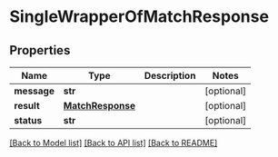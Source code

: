 # SingleWrapperOfMatchResponse

## Properties
Name | Type | Description | Notes
------------ | ------------- | ------------- | -------------
**message** | **str** |  | [optional] 
**result** | [**MatchResponse**](MatchResponse.md) |  | [optional] 
**status** | **str** |  | [optional] 

[[Back to Model list]](../README.md#documentation-for-models) [[Back to API list]](../README.md#documentation-for-api-endpoints) [[Back to README]](../README.md)

